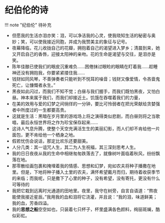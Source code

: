 # 纪伯伦的诗



!!! note "纪伯伦"
    待补充

- 但愿我的生活亦泪亦笑：泪，可以净洁我的心灵，使我晓知生活的秘密与奥妙；笑，可以使我接近同胞，并成为我赞美主的象征与记号。
- 夜幕降临，花儿收拢自己的花瓣，拥抱着自己的渴望进入梦乡；清晨到来，她又开启自己的香唇，迎接太阳神的亲吻。花的生命是渴望与交往，是泪亦是笑。
- 陈年佳酿已使我们的眼皮沉重难负……困倦抹过眼睑的眼睛在盯着我……趁睡神还没有拥抱我，你要紧紧搂住我……
- 钱财如同风琴，不善弹奏者只能听到不悦耳的噪音；钱财又像爱情，令吝啬鬼死亡，让慷慨者永生。”
- 黑夜如此闪过，而我们不知不觉；白昼与我们握手，而我们既怕黑夜，又怕白昼。神本来属于我们，而我们却接近土。饥饿在吞噬着我们的力量，
- 在美的效用与爱的幻梦之间徜徉的一分钟，要比可怜弱者在把光荣献给贪婪强者中所度过的一生都要高贵。
- 这就是生活：黑暗在岁月里的游戏场上将之演得类似悲剧，而白昼则将之当歌唱，最后永恒世界将之作为珍宝保存起来……
- 这诗人气息升腾，使整个天空充满活生生的美丽幻影，而人们却不肯给他一片面包，更不肯给他一个栖身之地。
- 假若忧伤会说话，那定比欢乐还要甜美。
- 人分几类：其一诅咒人生，其二为人生祝福，其三深刻思考人生。
- 我的日日夜夜从我的生命中相继匆匆跌落去了，就像树叶面临着秋风，纷纷飘落在地。
- 那零散绘画包裹和掩埋着我的情感、思想和幻梦，宛如农夫将种子播撒在地里。但是，下地将种子播入土里的农夫，满怀希望戴月而归，期待着收获季节的来临；而我呢，只是撒下了心里的种子，没有希望，没有寄托，更没有什么可等待的
- 我把它栽到远离时光通道的田地里。夜里，我守在树旁，自言自语道：“熬夜能使我接近星辰。”我用我的血和泪将它浇灌，并且说：“我的泪，味道鲜美；我的血，芳香四溢。
- 我的**思想之船**空空如也，只装着七只杯子，杯里盛满各色颜料，绚丽斑斓，酷似彩虹。